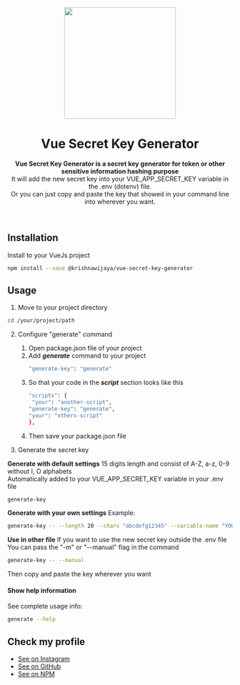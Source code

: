 <p align="center">
  <img width="250" src="https://upload.wikimedia.org/wikipedia/commons/thumb/9/95/Vue.js_Logo_2.svg/1200px-Vue.js_Logo_2.svg.png">
</p>
<h1 align="center"> Vue Secret Key Generator </h1>
<p align="center">
  <b>Vue Secret Key Generator is a secret key generator for token or other sensitive information hashing purpose</b>
  <br>
  It will add the new secret key into your VUE_APP_SECRET_KEY variable in the .env (dotenv) file.
  <br>
  Or you can just copy and paste the key that showed in your command line into wherever you want.
</p>

<br>

## Installation

Install to your VueJs project

```bash
npm install --save @krishnawijaya/vue-secret-key-generator
```

## Usage

1. Move to your project directory

```bash
cd /your/project/path
```

2. Configure "generate" command

   1. Open package.json file of your project
   2. Add **_generate_** command to your project
      ```bash
      "generate-key": "generate"
      ```
   3. So that your code in the **_script_** section looks like this
      ```bash
      "scripts": {
       "your": "another-script",
      "generate-key": "generate",
      "your": "others-script"
      },
      ```
   4. Then save your package.json file

3. Generate the secret key

**Generate with default settings**
15 digits length and consist of A-Z, a-z, 0-9 without I, O alphabets
<br>
Automatically added to your VUE_APP_SECRET_KEY variable in your .env file

```bash
generate-key
```

**Generate with your own settings**
Example:

```bash
generate-key -- --length 20 --chars "abcdefg12345" --variable-name "YOUR_CUSTOM_VARIABLE_NAME"
```

**Use in other file**
If you want to use the new secret key outside the .env file
<br>
You can pass the "-m" or "--manual" flag in the command

```bash
generate-key -- --manual
```

Then copy and paste the key wherever you want

#### Show help information

See complete usage info:

```bash
generate --help
```

## Check my profile

- [See on Instagram](https://instagram.com/krishnawijayaaa)
- [See on GitHub](https://github.com/krishnawijaya)
- [See on NPM](https://www.npmjs.com/~krishnawijaya)

